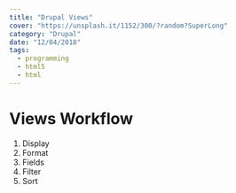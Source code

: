 ```yaml
---
title: "Drupal Views"
cover: "https://unsplash.it/1152/300/?random?SuperLong"
category: "Drupal"
date: "12/04/2018"
tags:
  - programming
  - html5
  - html
---
```


# Views Workflow

1. Display
2. Format
3. Fields
4. Filter
5. Sort
